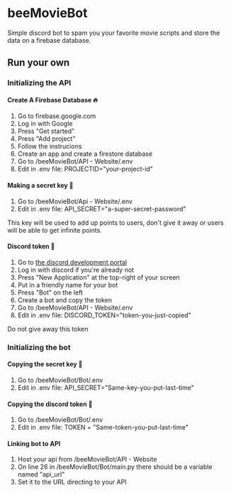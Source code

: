 # beeMovieBot
Simple discord bot to spam you your favorite movie scripts and store the data on a firebase database.

## Run your own
### Initializing the API
#### Create A Firebase Database 🔥

1. Go to firebase.google.com
2. Log in with Google
3. Press "Get started"
4. Press "Add project"
5. Follow the instrucions
6. Create an app and create a firestore database
7. Go to /beeMovieBot/API - Website/.env
8. Edit in .env file: PROJECTID="your-project-id"

#### Making a secret key 🔑

1. Go to /beeMovieBot/Api - Website/.env
2. Edit in .env file: API_SECRET="a-super-secret-password"

This key will be used to add up points to users, don't give it away or users will be able to get infinite points.

#### Discord token 👾

1. Go to [the discord development portal](https://discord.com/developers/)
2. Log in with discord if you're already not
3. Press "New Application" at the top-right of your screen
4. Put in a friendly name for your bot
5. Press "Bot" on the left
6. Create a bot and copy the token
7. Go to /beeMovieBot/API - Website/.env
8. Edit in .env file: DISCORD_TOKEN="token-you-just-copied"

Do not give away this token

### Initializing the bot
#### Copying the secret key 🔑

1. Go to /beeMovieBot/Bot/.env
2. Edit in .env file: API_SECRET="Same-key-you-put-last-time"

#### Copying the discord token 👾

1. Go to /beeMovieBot/Bot/.env
2. Edit in .env file: TOKEN = "Same-token-you-put-last-time"

#### Linking bot to API

1. Host your api from /beeMovieBot/API - Website
2. On line 26 in /beeMovieBot/Bot/main.py there should be a variable named "api_url"
3. Set it to the URL directing to your API
